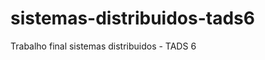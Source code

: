sistemas-distribuidos-tads6
===========================

Trabalho final sistemas distribuidos - TADS 6
